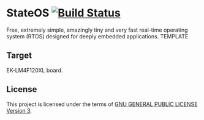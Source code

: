 StateOS [![Build Status](https://travis-ci.org/stateos/StateOS-LM4F120XL.svg)](https://travis-ci.org/stateos/StateOS-LM4F120XL)
=======

Free, extremely simple, amazingly tiny and very fast real-time operating system (RTOS) designed for deeply embedded applications.
TEMPLATE.

Target
-------

EK-LM4F120XL board.

License
-------

This project is licensed under the terms of [GNU GENERAL PUBLIC LICENSE Version 3](http://www.gnu.org/philosophy/why-not-lgpl.html).
